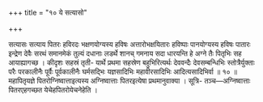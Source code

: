 +++
title = "१० ये सत्यासो"

+++

सत्यासः सत्याय पितरः हविरदः भक्षणयोग्यस्य हविषः अत्तारोभक्षयितारः हविष्पाः पानयोग्यस्य हविषः पातारः इन्द्रेण देवैः सरथं समानमेकं तुल्यं दधानाः लडर्थे शानच् गमनाय सदा धारयन्ति हे अग्ने तैः पितृभिः सह आयाह्यागच्छ । कीदृशः सहस्रं तृती- यार्थे प्रथमा सहस्रेण बहुभिरित्यर्थः देववन्दैः देवसम्बन्धिभिः स्तोत्रैर्युक्ताः परैः परकालीनैः पूर्वैः पूर्वकालीनैः घर्मसद्भिः यज्ञसादिभिः महावीरसादिभिः आदित्यसादिभिर्वा ॥ १० ॥ महापितृयज्ञे पितरोग्निष्वात्ताइत्यस्य अग्निष्वात्ताः पितरइत्येषा प्रथमानुवाक्या । सूत्रि- तञ्च—अग्निष्वात्ताः पितरएहगच्छत येचेहपितरोयेचनेहेति ।